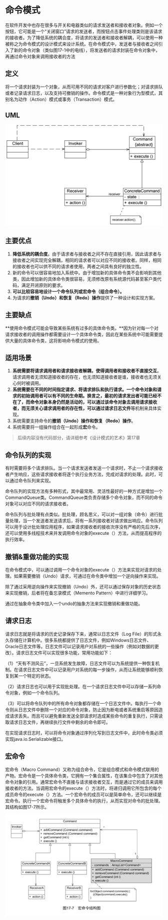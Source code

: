 # 命令模式

在软件开发中也存在很多与开关和电器类似的请求发送者和接收者对象。例如一个按钮，它可能是一个“关闭窗口”请求的发送者，而按钮点击事件处理类则是该请求的接收者。为了降低系统的耦合度，将请求的发送者和接收者解耦，可以使用一种被称之为命令模式的设计模式来设计系统。在命令模式中，发送者与接收者之间引入了新的命令对象（类似图17-1中的电线），将发送者的请求封装在命令对象中，再通过命令对象来调用接收者的方法

## 定义

将一个请求封装为一个对象，从而可用不同的请求对客户进行参数化；对请求排队或者记录请求日志，以及支持可撤销的操作。命令模式是一种对象行为型模式，其别名为动作（Action）模式或事务（Transaction）模式。

## UML

![image-20240517111314901](.gitbook/assets/image-20240517111314901.png)

## 主要优点

1.  **降低系统的耦合度**。由于请求者与接收者之间不存在直接引用，因此请求者与接收者之间实现完全解耦，相同的请求者可以对应不同的接收者。同样，相同的接收者也可以供不同的请求者使用，两者之间具有良好的独立性。
2. 新的命令可以很容易地加入系统中。由于增加新的具体命令类不会影响到其他类，因此增加新的具体命令类很容易，无须修改原有系统源代码甚至客户类代码，满足开闭原则的要求。
3. **可以比较容易地设计一个命令队列或宏命令（组合命令）。**
4. 为请求的**撤销（Undo）和恢复（Redo）操作**提供了一种设计和实现方案。

## 主要缺点

**使用命令模式可能会导致某些系统有过多的具体命令类。**因为针对每一个对请求接收者的调用操作都需要设计一个具体命令类，因此在某些系统中可能需要提供大量的具体命令类，这将影响命令模式的使用。

## 适用场景

1. **系统需要将请求调用者和请求接收者解耦，使得调用者和接收者不直接交互**。请求调用者无须知道接收者的存在，也无须知道接收者是谁，接收者也无须关心何时被调用。
2. **系统需要在不同的时间指定请求、将请求排队和执行请求。**一个命令对象和请求的初始调用者可以有不同的生命期。换言之，最初的请求发出者可能已经不在了，而命令对象本身仍然是活动的，可以通过该命令对象去调用请求接收者，而无须关心请求调用者的存在性，可以通过**请求日志文件**等机制来具体实现。
3. 系统需要支持命令的**撤销（Undo）操作和恢复（Redo）操作**。
4. 系统需要将一组操作组合在一起形成**宏**命令。



> 后续内容没有代码部分，请详细参考《设计模式的艺术》第17章

## 命令队列的实现

有时需要将多个请求排队。当一个请求发送者发送一个请求时，不止一个请求接收者产生响应，这些请求接收者将逐个执行业务方法，完成对请求的处理。此时，可以通过命令队列来实现。

命令队列的实现方法有多种形式，其中最常用、灵活性最好的一种方式是增加一个CommandQueue类。CommandQueue类负责存储多个命令对象，而不同的命令对象可以对应不同的请求接收者。



命令队列与批处理有点类似。批处理，顾名思义，可以对一组对象（命令）进行批量处理，当一个发送者发送请求后，将有一系列接收者对请求做出响应。命令队列可以用于设计批处理应用程序，如果请求接收者的接收次序没有严格的先后次序，还可以使用多线程技术来并发调用命令对象的execute（）方法，从而提高程序的执行效率。



## 撤销&重做功能的实现

在命令模式中，可以通过调用一个命令对象的execute（）方法来实现对请求的处理。如果需要撤销（Undo）请求，可通过在命令类中增加一个逆向操作来实现。

除了通过采用逆向操作来实现撤销（Undo）外，还可以通过保存对象的历史状态来实现撤销，后者将在备忘录模式（Memento Pattern）中进行详细学习。

通过在抽象命令类中加入一个undo的抽象方法来实现撤销和重做功能。



## 请求日志

请求日志就是将请求的历史记录保存下来，通常以日志文件（Log File）的形式永久存储在计算机中。很多系统都提供了日志文件，例如Windows日志文件、Oracle日志文件等。日志文件可以记录用户对系统的一些操作（例如对数据的更改）。请求日志文件可以实现很多功能，常用功能如下：

（1）“天有不测风云”，一旦系统发生故障，日志文件可以为系统提供一种恢复机制。在请求日志文件中可以记录用户对系统的每一步操作，从而让系统能够顺利恢复到某一个特定的状态。

（2）请求日志也可以用于实现批处理。在一个请求日志文件中可以存储一系列命令对象，例如一个命令队列。

（3）可以将命令队列中的所有命令对象都存储在一个日志文件中。每执行一个命令则从日志文件中删除一个对应的命令对象，防止因为断电或者系统重启等原因造成请求丢失。而且可以避免重新发送全部请求时造成某些命令的重复执行，只需读取请求日志文件，再继续执行文件中剩余的命令即可。

在实现请求日志时，可以将命令对象通过序列化写到日志文件中，此时命令类必须实现java.io.Serializable接口。



## 宏命令

宏命令（Macro Command）又称为组合命令，它是组合模式和命令模式联用的产物。宏命令是一个具体命令类，它拥有一个集合属性，在该集合中包含了对其他命令对象的引用。通常宏命令不直接与请求接收者交互，而是通过它的成员来调用接收者的方法。当调用宏命令的execute（）方法时，将递归调用它所包含的每个成员命令的execute（）方法。一个宏命令的成员可以是简单命令，还可以继续是宏命令。执行一个宏命令将触发多个具体命令的执行，从而实现对命令的批处理。其结构如图17-7所示。

![image-20240517112328608](.gitbook/assets/image-20240517112328608.png)